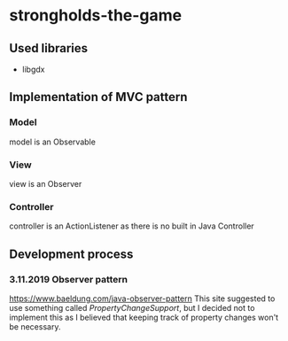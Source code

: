 # strongholds-the-game

## Used libraries
* libgdx
## Implementation of MVC pattern
### Model
model is an Observable
### View
view is an Observer
### Controller
controller is an ActionListener as there is no built in Java Controller

## Development process
### 3.11.2019 Observer pattern
  https://www.baeldung.com/java-observer-pattern
  This site suggested to use something called *PropertyChangeSupport*, but I decided not to implement this as I believed that keeping track of property changes won't be necessary.
